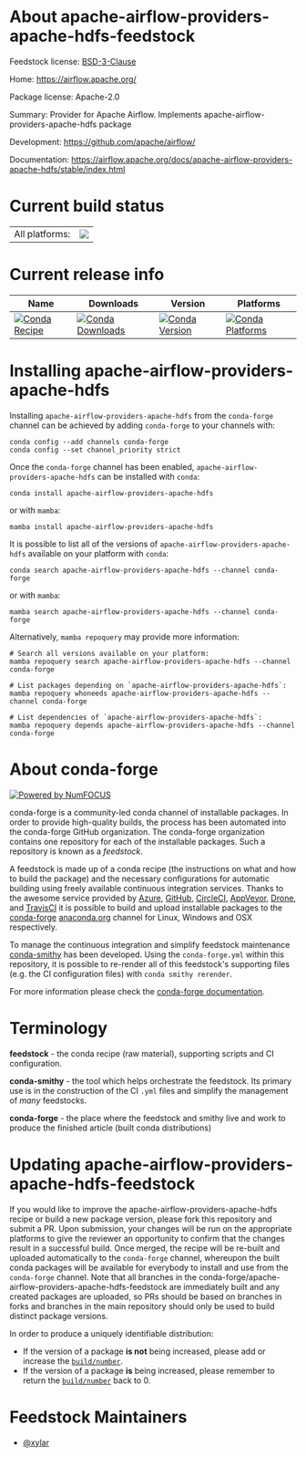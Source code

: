 About apache-airflow-providers-apache-hdfs-feedstock
====================================================

Feedstock license: [BSD-3-Clause](https://github.com/conda-forge/apache-airflow-providers-apache-hdfs-feedstock/blob/main/LICENSE.txt)

Home: https://airflow.apache.org/

Package license: Apache-2.0

Summary: Provider for Apache Airflow. Implements apache-airflow-providers-apache-hdfs package

Development: https://github.com/apache/airflow/

Documentation: https://airflow.apache.org/docs/apache-airflow-providers-apache-hdfs/stable/index.html

Current build status
====================


<table><tr><td>All platforms:</td>
    <td>
      <a href="https://dev.azure.com/conda-forge/feedstock-builds/_build/latest?definitionId=11927&branchName=main">
        <img src="https://dev.azure.com/conda-forge/feedstock-builds/_apis/build/status/apache-airflow-providers-apache-hdfs-feedstock?branchName=main">
      </a>
    </td>
  </tr>
</table>

Current release info
====================

| Name | Downloads | Version | Platforms |
| --- | --- | --- | --- |
| [![Conda Recipe](https://img.shields.io/badge/recipe-apache--airflow--providers--apache--hdfs-green.svg)](https://anaconda.org/conda-forge/apache-airflow-providers-apache-hdfs) | [![Conda Downloads](https://img.shields.io/conda/dn/conda-forge/apache-airflow-providers-apache-hdfs.svg)](https://anaconda.org/conda-forge/apache-airflow-providers-apache-hdfs) | [![Conda Version](https://img.shields.io/conda/vn/conda-forge/apache-airflow-providers-apache-hdfs.svg)](https://anaconda.org/conda-forge/apache-airflow-providers-apache-hdfs) | [![Conda Platforms](https://img.shields.io/conda/pn/conda-forge/apache-airflow-providers-apache-hdfs.svg)](https://anaconda.org/conda-forge/apache-airflow-providers-apache-hdfs) |

Installing apache-airflow-providers-apache-hdfs
===============================================

Installing `apache-airflow-providers-apache-hdfs` from the `conda-forge` channel can be achieved by adding `conda-forge` to your channels with:

```
conda config --add channels conda-forge
conda config --set channel_priority strict
```

Once the `conda-forge` channel has been enabled, `apache-airflow-providers-apache-hdfs` can be installed with `conda`:

```
conda install apache-airflow-providers-apache-hdfs
```

or with `mamba`:

```
mamba install apache-airflow-providers-apache-hdfs
```

It is possible to list all of the versions of `apache-airflow-providers-apache-hdfs` available on your platform with `conda`:

```
conda search apache-airflow-providers-apache-hdfs --channel conda-forge
```

or with `mamba`:

```
mamba search apache-airflow-providers-apache-hdfs --channel conda-forge
```

Alternatively, `mamba repoquery` may provide more information:

```
# Search all versions available on your platform:
mamba repoquery search apache-airflow-providers-apache-hdfs --channel conda-forge

# List packages depending on `apache-airflow-providers-apache-hdfs`:
mamba repoquery whoneeds apache-airflow-providers-apache-hdfs --channel conda-forge

# List dependencies of `apache-airflow-providers-apache-hdfs`:
mamba repoquery depends apache-airflow-providers-apache-hdfs --channel conda-forge
```


About conda-forge
=================

[![Powered by
NumFOCUS](https://img.shields.io/badge/powered%20by-NumFOCUS-orange.svg?style=flat&colorA=E1523D&colorB=007D8A)](https://numfocus.org)

conda-forge is a community-led conda channel of installable packages.
In order to provide high-quality builds, the process has been automated into the
conda-forge GitHub organization. The conda-forge organization contains one repository
for each of the installable packages. Such a repository is known as a *feedstock*.

A feedstock is made up of a conda recipe (the instructions on what and how to build
the package) and the necessary configurations for automatic building using freely
available continuous integration services. Thanks to the awesome service provided by
[Azure](https://azure.microsoft.com/en-us/services/devops/), [GitHub](https://github.com/),
[CircleCI](https://circleci.com/), [AppVeyor](https://www.appveyor.com/),
[Drone](https://cloud.drone.io/welcome), and [TravisCI](https://travis-ci.com/)
it is possible to build and upload installable packages to the
[conda-forge](https://anaconda.org/conda-forge) [anaconda.org](https://anaconda.org/)
channel for Linux, Windows and OSX respectively.

To manage the continuous integration and simplify feedstock maintenance
[conda-smithy](https://github.com/conda-forge/conda-smithy) has been developed.
Using the ``conda-forge.yml`` within this repository, it is possible to re-render all of
this feedstock's supporting files (e.g. the CI configuration files) with ``conda smithy rerender``.

For more information please check the [conda-forge documentation](https://conda-forge.org/docs/).

Terminology
===========

**feedstock** - the conda recipe (raw material), supporting scripts and CI configuration.

**conda-smithy** - the tool which helps orchestrate the feedstock.
                   Its primary use is in the construction of the CI ``.yml`` files
                   and simplify the management of *many* feedstocks.

**conda-forge** - the place where the feedstock and smithy live and work to
                  produce the finished article (built conda distributions)


Updating apache-airflow-providers-apache-hdfs-feedstock
=======================================================

If you would like to improve the apache-airflow-providers-apache-hdfs recipe or build a new
package version, please fork this repository and submit a PR. Upon submission,
your changes will be run on the appropriate platforms to give the reviewer an
opportunity to confirm that the changes result in a successful build. Once
merged, the recipe will be re-built and uploaded automatically to the
`conda-forge` channel, whereupon the built conda packages will be available for
everybody to install and use from the `conda-forge` channel.
Note that all branches in the conda-forge/apache-airflow-providers-apache-hdfs-feedstock are
immediately built and any created packages are uploaded, so PRs should be based
on branches in forks and branches in the main repository should only be used to
build distinct package versions.

In order to produce a uniquely identifiable distribution:
 * If the version of a package **is not** being increased, please add or increase
   the [``build/number``](https://docs.conda.io/projects/conda-build/en/latest/resources/define-metadata.html#build-number-and-string).
 * If the version of a package **is** being increased, please remember to return
   the [``build/number``](https://docs.conda.io/projects/conda-build/en/latest/resources/define-metadata.html#build-number-and-string)
   back to 0.

Feedstock Maintainers
=====================

* [@xylar](https://github.com/xylar/)

